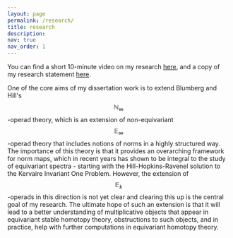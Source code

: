 ```yaml
---
layout: page
permalink: /research/
title: research
description: 
nav: true
nav_order: 1
---
```


You can find a short 10-minute video on my research [here](https://www.youtube.com/watch?v=07XSK4Du7dc), and a copy of my research statement [here](../assets/pdf/ResearchStatement.pdf).

One of the core aims of my dissertation work is to extend Blumberg and Hill's $$\mathbb{N}_\infty$$-operad theory, which is an extension of non-equivariant $$\mathbb{E}_\infty$$-operad theory that includes notions of norms in a highly structured way. The importance of this theory is that it provides an overarching framework for norm maps, which in recent years has shown to be integral to the study of equivariant spectra - starting with the Hill-Hopkins-Ravenel solution to the Kervaire Invariant One Problem. However, the extension of $$\mathbb{E}_k$$-operads in this direction is not yet clear and clearing this up is the central goal of my research. The ultimate hope of such an extension is that it will lead to a better understanding of multiplicative objects that appear in equivariant stable homotopy theory, obstructions to such objects, and in practice, help with further computations in equivariant homotopy theory.